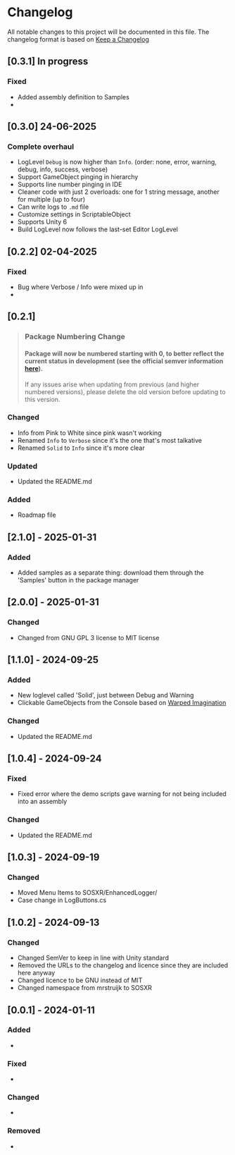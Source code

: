 # Changelog

All notable changes to this project will be documented in this file.
The changelog format is based on [Keep a Changelog](https://keepachangelog.com/en/1.0.0/)

## [0.3.1] In progress
### Fixed
- Added assembly definition to Samples
- 

## [0.3.0] 24-06-2025

### Complete overhaul
- LogLevel `Debug` is now higher than `Info`. (order: none, error, warning, debug, info, success, verbose)
- Support GameObject pinging in hierarchy 
- Supports line number pinging in IDE
- Cleaner code with just 2 overloads: one for 1 string message, another for multiple (up to four)
- Can write logs to `.md` file
- Customize settings in ScriptableObject
- Supports Unity 6
- Build LogLevel now follows the last-set Editor LogLevel


## [0.2.2] 02-04-2025

### Fixed

- Bug where Verbose / Info were mixed up in
-

## [0.2.1]

> ### Package Numbering Change
> #### Package will now be numbered starting with 0, to better reflect the current status in development (see the official semver information [here](https://semver.org/#spec-item-4)).
>
> If any issues arise when updating from previous (and higher numbered versions), please delete the old version before updating to this version.

### Changed

- Info from Pink to White since pink wasn't working
- Renamed `Info` to `Verbose` since it's the one that's most talkative
- Renamed `Solid` to `Info` since it's more clear

### Updated

- Updated the README.md

### Added

- Roadmap file

## [2.1.0] - 2025-01-31

### Added

- Added samples as a separate thing: download them through the 'Samples' button in the package manager

## [2.0.0] - 2025-01-31

### Changed

- Changed from GNU GPL 3 license to MIT license

## [1.1.0] - 2024-09-25

### Added

- New loglevel called 'Solid', just between Debug and Warning
- Clickable GameObjects from the Console based on [Warped Imagination](https://youtu.be/wykshtqwZSA?si=jMmUvg-NVEAgZzhY)

### Changed

- Updated the README.md

## [1.0.4] - 2024-09-24

### Fixed

- Fixed error where the demo scripts gave warning for not being included into an assembly

### Changed

- Updated the README.md

## [1.0.3] - 2024-09-19

### Changed

- Moved Menu Items to SOSXR/EnhancedLogger/
- Case change in LogButtons.cs

## [1.0.2] - 2024-09-13

### Changed

- Changed SemVer to keep in line with Unity standard
- Removed the URLs to the changelog and licence since they are included here anyway
- Changed licence to be GNU instead of MIT
- Changed namespace from mrstruijk to SOSXR

## [0.0.1] - 2024-01-11

### Added

-

### Fixed

-

### Changed

-

### Removed

- 